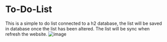 # To-Do-List
This is a simple to do list connected to a h2 database, the list will be saved in database once the list has been altered.
The list will be sync when refresh the website.
![image](https://user-images.githubusercontent.com/111900986/233782294-c65254c1-6911-4bd1-947e-1fb213b325a0.png)
